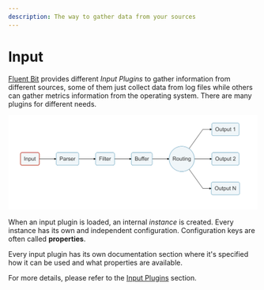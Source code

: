 ```yaml
---
description: The way to gather data from your sources
---
```


# Input

[Fluent Bit](http://fluentbit.io) provides different _Input Plugins_ to gather information from different sources, some of them just collect data from log files while others can gather metrics information from the operating system. There are many plugins for different needs.

![](../../.gitbook/assets/logging_pipeline_input%20%281%29%20%282%29%20%282%29.png)

When an input plugin is loaded, an internal _instance_ is created. Every instance has its own and independent configuration. Configuration keys are often called **properties**.

Every input plugin has its own documentation section where it's specified how it can be used and what properties are available.

For more details, please refer to the [Input Plugins](https://docs.fluentbit.io/manual/pipeline/inputs) section.


